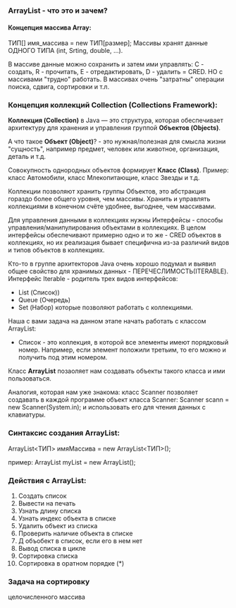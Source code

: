 ### ArrayList - что это и зачем?

#### Концепция массива Array:
ТИП[] имя_массива = new ТИП[размер];
Массивы хранят данные ОДНОГО ТИПА (int, Srting, double, ...).

В массиве данные можно сохранить и затем ими управлять: 
C - создать, R - прочитать, E - отредактировать, D - удалить = CRED.
НО с массивами "трудно" работать. В массивах очень "затратны" операции 
поиска, сдвига, сортировки и т.л.

### Концепция коллекций Collection (Collections Framework):
**Коллекция (Collection)** в Java — это структура, которая обеспечивает 
архитектуру для хранения и управления группой **Объектов (Objects)**.

А что такое **Объект (Object)**? - это нужная/полезная для смысла жизни "сущность", например 
предмет, человек или животное, организация, деталь и т.д. 

Совокупность однородных объектов формирует **Класс (Class)**. 
Пример: класс Автомобили, класс Млекопитающие, класс Звезды и т.д.

Коллекции позволяют хранить группы Объектов, это абстракция гораздо более общего уровня,
чем массивы. Хранить и управлять коллекциями в конечном счёте удобнее, выгоднее, чем массивами.

Для управления данными в коллекциях нужны Интерфейсы - способы управления/манипулирования
объектами в коллекциях. В целом интерфейсы обеспечивают примерно одно и то же - CRED объектов
в коллекциях, но их реализация бывает специфична из-за различий видов и типов объектов в коллекциях. 

Кто-то в группе архитекторов Java очень хорошо подумал и выявил общее свойство
для хранимых данных - ПЕРЕЧЕСЛИМОСТЬ(ITERABLE). 
Интерфейс Iterable - родитель трех видов интерфейсов:
- List (Список))
- Queue (Очередь)
- Set (Набор)
которые позволяют работать с коллекциями.

Наша с вами задача на данном этапе начать работать с классом ArrayList:
* Список - это коллекция, в которой все элементы имеют порядковый номер. 
Например, если элемент положили третьим, то его можно и получить под этим номером.

Класс **ArrayList** позаоляет нам создавать объекты такого класса и ими пользоваться.

Аналогия, которая нам уже знакома:
класс Scanner позволяет создавать в каждой программе объект класса Scanner:
Scanner scann = new Scanner(System.in);
и использовать его для чтения данных с клавиатуры. 

### Синтаксис создания ArrayList:
ArrayList<ТИП> имяМассива = new ArrayList<ТИП>();

пример:
ArrayList<int> myList = new ArrayList<int>();

### Действия с ArrayList:
1. Создать список
2. Вывести на печать
3. Узнать длину списка
4. Узнать индекс объекта в списке
5. Удалить объект из списка
6. Проверить наличие объекта в списке
7. Д объобект в список, если его в нем нет
8. Вывод списка в цикле
9. Сортировка списка
10. Сортировка в оратном порядке (*)

### Задача на сортировку 
целочисленного массива




